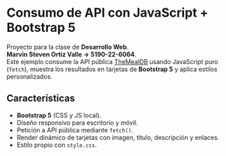 # Consumo de API con JavaScript + Bootstrap 5

Proyecto para la clase de **Desarrollo Web**.  
**Marvin Steven Ortiz Valle -> 5190-22-6064**.  
Este ejemplo consume la API pública [TheMealDB](https://rapidapi.com/themealdb/api/themealdb) usando JavaScript puro (`fetch`), muestra los resultados en tarjetas de **Bootstrap 5** y aplica estilos personalizados.

## Características
- **Bootstrap 5** (CSS y JS local).
- Diseño responsivo para escritorio y móvil.
- Petición a API pública mediante `fetch()`.
- Render dinámico de tarjetas con imagen, título, descripción y enlaces.
- Estilo propio con `style.css`.

